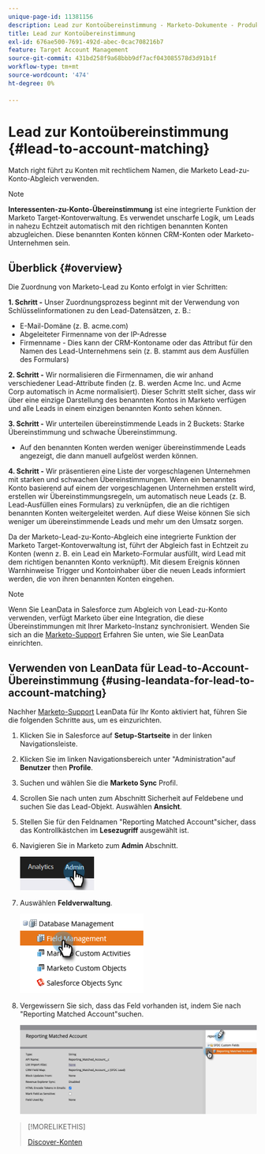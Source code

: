 ```yaml
---
unique-page-id: 11381156
description: Lead zur Kontoübereinstimmung - Marketo-Dokumente - Produktdokumentation
title: Lead zur Kontoübereinstimmung
exl-id: 676ae500-7691-492d-abec-0cac708216b7
feature: Target Account Management
source-git-commit: 431bd258f9a68bbb9df7acf043085578d3d91b1f
workflow-type: tm+mt
source-wordcount: '474'
ht-degree: 0%

---
```


# Lead zur Kontoübereinstimmung {#lead-to-account-matching}

Match right führt zu Konten mit rechtlichem Namen, die Marketo Lead-zu-Konto-Abgleich verwenden.

>[!NOTE]
>
>**Interessenten-zu-Konto-Übereinstimmung** ist eine integrierte Funktion der Marketo Target-Kontoverwaltung. Es verwendet unscharfe Logik, um Leads in nahezu Echtzeit automatisch mit den richtigen benannten Konten abzugleichen. Diese benannten Konten können CRM-Konten oder Marketo-Unternehmen sein.

## Überblick {#overview}

Die Zuordnung von Marketo-Lead zu Konto erfolgt in vier Schritten:

**1. Schritt -** Unser Zuordnungsprozess beginnt mit der Verwendung von Schlüsselinformationen zu den Lead-Datensätzen, z. B.:

* E-Mail-Domäne (z. B. acme.com)
* Abgeleiteter Firmenname von der IP-Adresse
* Firmenname - Dies kann der CRM-Kontoname oder das Attribut für den Namen des Lead-Unternehmens sein (z. B. stammt aus dem Ausfüllen des Formulars)

**2. Schritt -** Wir normalisieren die Firmennamen, die wir anhand verschiedener Lead-Attribute finden (z. B. werden Acme Inc. und Acme Corp automatisch in Acme normalisiert). Dieser Schritt stellt sicher, dass wir über eine einzige Darstellung des benannten Kontos in Marketo verfügen und alle Leads in einem einzigen benannten Konto sehen können.

**3. Schritt -** Wir unterteilen übereinstimmende Leads in 2 Buckets: Starke Übereinstimmung und schwache Übereinstimmung.

* Auf den benannten Konten werden weniger übereinstimmende Leads angezeigt, die dann manuell aufgelöst werden können.

**4. Schritt -** Wir präsentieren eine Liste der vorgeschlagenen Unternehmen mit starken und schwachen Übereinstimmungen. Wenn ein benanntes Konto basierend auf einem der vorgeschlagenen Unternehmen erstellt wird, erstellen wir Übereinstimmungsregeln, um automatisch neue Leads (z. B. Lead-Ausfüllen eines Formulars) zu verknüpfen, die an die richtigen benannten Konten weitergeleitet werden. Auf diese Weise können Sie sich weniger um übereinstimmende Leads und mehr um den Umsatz sorgen.

Da der Marketo-Lead-zu-Konto-Abgleich eine integrierte Funktion der Marketo Target-Kontoverwaltung ist, führt der Abgleich fast in Echtzeit zu Konten (wenn z. B. ein Lead ein Marketo-Formular ausfüllt, wird Lead mit dem richtigen benannten Konto verknüpft). Mit diesem Ereignis können Warnhinweise Trigger und Kontoinhaber über die neuen Leads informiert werden, die von ihren benannten Konten eingehen.

>[!NOTE]
>
>Wenn Sie LeanData in Salesforce zum Abgleich von Lead-zu-Konto verwenden, verfügt Marketo über eine Integration, die diese Übereinstimmungen mit Ihrer Marketo-Instanz synchronisiert. Wenden Sie sich an die [Marketo-Support](https://nation.marketo.com/t5/Support/ct-p/Support) Erfahren Sie unten, wie Sie LeanData einrichten.

## Verwenden von LeanData für Lead-to-Account-Übereinstimmung {#using-leandata-for-lead-to-account-matching}

Nachher [Marketo-Support](https://nation.marketo.com/t5/Support/ct-p/Support) LeanData für Ihr Konto aktiviert hat, führen Sie die folgenden Schritte aus, um es einzurichten.

1. Klicken Sie in Salesforce auf **Setup-Startseite** in der linken Navigationsleiste.

1. Klicken Sie im linken Navigationsbereich unter &quot;Administration&quot;auf **Benutzer** then **Profile**.

1. Suchen und wählen Sie die **Marketo Sync** Profil.

1. Scrollen Sie nach unten zum Abschnitt Sicherheit auf Feldebene und suchen Sie das Lead-Objekt. Auswählen **Ansicht**.

1. Stellen Sie für den Feldnamen &quot;Reporting Matched Account&quot;sicher, dass das Kontrollkästchen im **Lesezugriff** ausgewählt ist.

1. Navigieren Sie in Marketo zum **Admin** Abschnitt.

   ![](assets/lead-to-account-matching-1.png)

1. Auswählen **Feldverwaltung**.

   ![](assets/lead-to-account-matching-2.png)

1. Vergewissern Sie sich, dass das Feld vorhanden ist, indem Sie nach &quot;Reporting Matched Account&quot;suchen.

   ![](assets/lead-to-account-matching-3.png)

>[!MORELIKETHIS]
>
>[Discover-Konten](/help/marketo/product-docs/target-account-management/target/named-accounts/discover-accounts.md)
